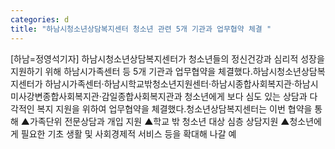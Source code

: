```yaml
---
categories: d
title: "하남시청소년상담복지센터 청소년 관련 5개 기관과 업무협약 체결 "
---
```

[하남=정영석기자] 하남시청소년상담복지센터가 청소년들의 정신건강과 심리적 성장을 지원하기 위해 하남시가족센터 등 5개 기관과 업무협약을 체결했다.하남시청소년상담복지센터가 하남시가족센터·하남시학교밖청소년지원센터·하남시종합사회복지관·하남시미사강변종합사회복지관·감일종합사회복지관과 청소년에게 보다 심도 있는 상담과 다각적인 복지 지원을 위하여 업무협약을 체결했다.청소년상담복지센터는 이번 협약을 통해 ▲가족단위 전문상담과 개입 지원 ▲학교 밖 청소년 대상 심층 상담지원 ▲청소년에게 필요한 기초 생활 및 사회경제적 서비스 등을 확대해 나갈 예